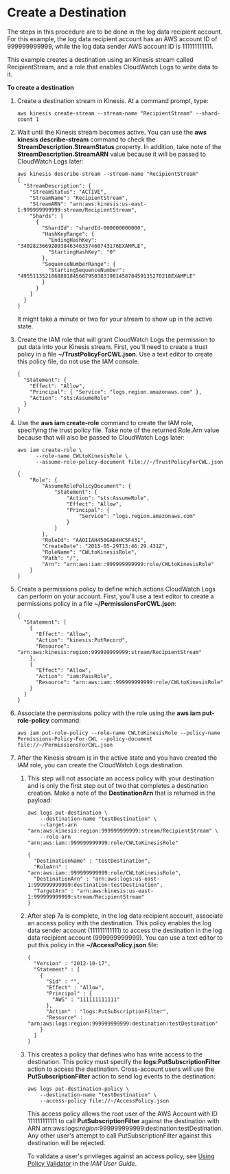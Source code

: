 # Create a Destination<a name="CreateDestination"></a>

The steps in this procedure are to be done in the log data recipient account\. For this example, the log data recipient account has an AWS account ID of 999999999999, while the log data sender AWS account ID is 111111111111\.

 This example creates a destination using an Kinesis stream called RecipientStream, and a role that enables CloudWatch Logs to write data to it\. 

**To create a destination**

1. Create a destination stream in Kinesis\. At a command prompt, type:

   ```
   aws kinesis create-stream --stream-name "RecipientStream" --shard-count 1
   ```

1. Wait until the Kinesis stream becomes active\. You can use the **aws kinesis describe\-stream** command to check the **StreamDescription\.StreamStatus** property\. In addition, take note of the **StreamDescription\.StreamARN** value because it will be passed to CloudWatch Logs later:

   ```
   aws kinesis describe-stream --stream-name "RecipientStream"
   {
     "StreamDescription": {
       "StreamStatus": "ACTIVE",
       "StreamName": "RecipientStream",
       "StreamARN": "arn:aws:kinesis:us-east-1:999999999999:stream/RecipientStream",
       "Shards": [
         {
           "ShardId": "shardId-000000000000",
           "HashKeyRange": {
             "EndingHashKey": "34028236692093846346337460743176EXAMPLE",
             "StartingHashKey": "0"
           },
           "SequenceNumberRange": {
             "StartingSequenceNumber": "4955113521868881845667950383198145878459135270218EXAMPLE"
           }
         }
       ]
     }
   }
   ```

   It might take a minute or two for your stream to show up in the active state\.

1. Create the IAM role that will grant CloudWatch Logs the permission to put data into your Kinesis stream\. First, you'll need to create a trust policy in a file **\~/TrustPolicyForCWL\.json**\. Use a text editor to create this policy file, do not use the IAM console\.

   ```
   {
     "Statement": {
       "Effect": "Allow",
       "Principal": { "Service": "logs.region.amazonaws.com" },
       "Action": "sts:AssumeRole"
     }
   }
   ```

1. Use the **aws iam create\-role** command to create the IAM role, specifying the trust policy file\. Take note of the returned Role\.Arn value because that will also be passed to CloudWatch Logs later:

   ```
   aws iam create-role \
         --role-name CWLtoKinesisRole \
         --assume-role-policy-document file://~/TrustPolicyForCWL.json
   
   {
       "Role": {
           "AssumeRolePolicyDocument": {
               "Statement": {
                   "Action": "sts:AssumeRole",
                   "Effect": "Allow",
                   "Principal": {
                       "Service": "logs.region.amazonaws.com"
                   }
               }
           },
           "RoleId": "AAOIIAH450GAB4HC5F431",
           "CreateDate": "2015-05-29T13:46:29.431Z",
           "RoleName": "CWLtoKinesisRole",
           "Path": "/",
           "Arn": "arn:aws:iam::999999999999:role/CWLtoKinesisRole"
       }
   }
   ```

1. Create a permissions policy to define which actions CloudWatch Logs can perform on your account\. First, you'll use a text editor to create a permissions policy in a file **\~/PermissionsForCWL\.json**:

   ```
   {
     "Statement": [
       {
         "Effect": "Allow",
         "Action": "kinesis:PutRecord",
         "Resource": "arn:aws:kinesis:region:999999999999:stream/RecipientStream"
       },
       {
         "Effect": "Allow",
         "Action": "iam:PassRole",
         "Resource": "arn:aws:iam::999999999999:role/CWLtoKinesisRole"
       }
     ]
   }
   ```

1. Associate the permissions policy with the role using the **aws iam put\-role\-policy** command:

   ```
   aws iam put-role-policy --role-name CWLtoKinesisRole --policy-name Permissions-Policy-For-CWL --policy-document file://~/PermissionsForCWL.json
   ```

1. After the Kinesis stream is in the active state and you have created the IAM role, you can create the CloudWatch Logs destination\.

   1. This step will not associate an access policy with your destination and is only the first step out of two that completes a destination creation\. Make a note of the **DestinationArn** that is returned in the payload:

      ```
      aws logs put-destination \
          --destination-name "testDestination" \
          --target-arn "arn:aws:kinesis:region:999999999999:stream/RecipientStream" \
          --role-arn "arn:aws:iam::999999999999:role/CWLtoKinesisRole"
      
      {
        "DestinationName" : "testDestination",
        "RoleArn" : "arn:aws:iam::999999999999:role/CWLtoKinesisRole",
        "DestinationArn" : "arn:aws:logs:us-east-1:999999999999:destination:testDestination",
        "TargetArn" : "arn:aws:kinesis:us-east-1:999999999999:stream/RecipientStream"
      }
      ```

   1. After step 7a is complete, in the log data recipient account, associate an access policy with the destination\. This policy enables the log data sender account \(111111111111\) to access the destination in the log data recipient account \(999999999999\)\. You can use a text editor to put this policy in the **\~/AccessPolicy\.json** file:

      ```
      {
        "Version" : "2012-10-17",
        "Statement" : [
          {
            "Sid" : "",
            "Effect" : "Allow",
            "Principal" : {
              "AWS" : "111111111111"
            },
            "Action" : "logs:PutSubscriptionFilter",
            "Resource" : "arn:aws:logs:region:999999999999:destination:testDestination"
          }
        ]
      }
      ```

   1. This creates a policy that defines who has write access to the destination\. This policy must specify the **logs:PutSubscriptionFilter** action to access the destination\. Cross\-account users will use the **PutSubscriptionFilter** action to send log events to the destination:

      ```
      aws logs put-destination-policy \
          --destination-name "testDestination" \
          --access-policy file://~/AccessPolicy.json
      ```

      This access policy allows the root user of the AWS Account with ID 111111111111 to call **PutSubscriptionFilter** against the destination with ARN arn:aws:logs:*region*:999999999999:destination:testDestination\. Any other user's attempt to call PutSubscriptionFilter against this destination will be rejected\.

      To validate a user's privileges against an access policy, see [Using Policy Validator](http://docs.aws.amazon.com/IAM/latest/UserGuide/policies_policy-validator.html) in the *IAM User Guide*\.